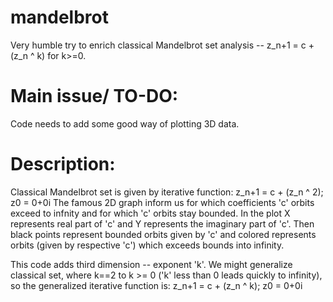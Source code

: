 # mandelbrot
Very humble try to enrich classical Mandelbrot set analysis -- z_n+1 = c + (z_n ^ k) for k>=0.

# Main issue/ TO-DO:
Code needs to add some good way of plotting 3D data. 

# Description:
Classical Mandelbrot set is given by iterative function:
z_n+1 = c + (z_n ^ 2); z0 = 0+0i
The famous 2D graph inform us for which coefficients 'c' orbits exceed to infnity and for which 'c' orbits stay bounded. In the plot X represents real part of 'c' and Y represents the imaginary part of 'c'. Then black points represent bounded orbits given by 'c' and colored represents orbits (given by respective 'c') which exceeds bounds into infinity.

This code adds third dimension -- exponent 'k'. We might generalize classical set, where k==2 to k >= 0 ('k' less than 0 leads quickly to infinity), so the generalized iterative function is:
z_n+1 = c + (z_n ^ k); z0 = 0+0i
